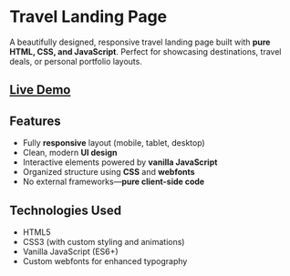 # Travel Landing Page

A beautifully designed, responsive travel landing page built with **pure HTML, CSS, and JavaScript**. Perfect for showcasing destinations, travel deals, or personal portfolio layouts.

##  [Live Demo](https://basmasalim.github.io/Travel-Landing-Page/)
##  Features
- Fully **responsive** layout (mobile, tablet, desktop)
- Clean, modern **UI design**
- Interactive elements powered by **vanilla JavaScript**
- Organized structure using **CSS** and **webfonts**
- No external frameworks—**pure client-side code**

##  Technologies Used
- HTML5
- CSS3 (with custom styling and animations)
- Vanilla JavaScript (ES6+)
- Custom webfonts for enhanced typography
